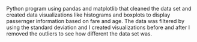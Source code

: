 Python program using pandas and matplotlib that cleaned the data set and created data visualizations like histograms and boxplots to display passernger information based on
fare and age. The data was filtered by using the standard deviation and I created visualizations before and after I removed the outliers to see how different the data set was. 

